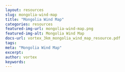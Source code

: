 ```yaml
---
layout: resources
slug: mongolia-wind-map
title: "Mongolia Wind Map"
categories: resources
featured-img-url: mongolia-wind-map.png
featured-img-alt: Mongolia Wind Map
docs-url: vortex_3km_mongolia_wind_map_resource.pdf
tags:
meta: "Mongolia Wind Map"
excerpt: 
author: vortex
keywords: 
---
```

